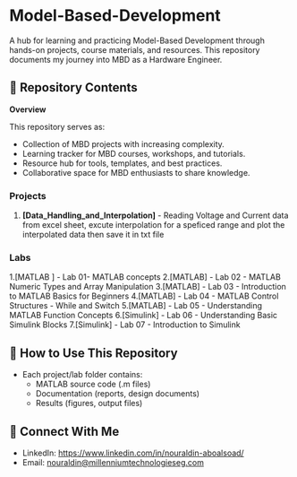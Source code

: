 # Model-Based-Development
A hub for learning and practicing Model-Based Development through hands-on projects, course materials, and resources. This repository documents my journey into MBD as a Hardware Engineer. 




## 📂 Repository Contents
**Overview**

This repository serves as:
* Collection of MBD projects with increasing complexity.
* Learning tracker for MBD courses, workshops, and tutorials.
* Resource hub for tools, templates, and best practices.
* Collaborative space for MBD enthusiasts to share knowledge.


  
### Projects
1. **[Data_Handling_and_Interpolation]** - Reading Voltage and Current data from excel sheet, excute interpolation for a speficed range and plot the interpolated data then save it in txt file


### Labs
1.[MATLAB ] - Lab 01- MATLAB concepts
2.[MATLAB] - Lab 02 - MATLAB Numeric Types and Array Manipulation
3.[MATLAB] - Lab 03 - Introduction to MATLAB Basics for Beginners
4.[MATLAB] - Lab 04 - MATLAB Control Structures - While and Switch
5.[MATLAB] - Lab 05 - Understanding MATLAB Function Concepts
6.[Simulink] - Lab 06 - Understanding Basic Simulink Blocks
7.[Simulink] - Lab 07 - Introduction to Simulink

## 🚀 How to Use This Repository
- Each project/lab folder contains:
  - MATLAB source code (.m files)
  - Documentation (reports, design documents)
  - Results (figures, output files)

## 🔗 Connect With Me
- LinkedIn: https://www.linkedin.com/in/nouraldin-aboalsoad/
- Email: nouraldin@millenniumtechnologieseg.com
